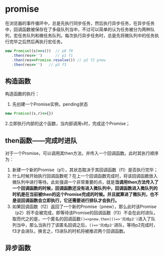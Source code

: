# promise
在浏览器的事件循环中，总是先执行同步任务，然后执行异步任务，在异步任务中，回调函数被保存在了多级队列当中，不过可以简单的认为任务被分为两种队列，宏任务队列和微任务队列。每次执行异步任务时，总是先将微队列中的任务执行完毕之后然后再执行宏任务。
```js 
new Promise((s)=>s())  // p0 f0
   .then(res=>'')      // p1 f1
   .then(res=>Promise.resolve()) // p2 f2 pnew
   .then(res=>'')   // p3 f3
```

## 构造函数
构造函数的执行：
1. 先创建一个Promise实例，pending状态
```js
new Promise((s,r)=>{})
```
2.立即执行内部的这个函数，当内部调用`s`时，完成这个Promise；

## then函数——完成时进队
对于一个Promise，可以调用其then方法，并传入一个回调函数。此时其执行顺序为：
1. 新建一个新的Promise（p1），其状态取决于其回调函数（f1）是否执行完毕；
2. 什么时候开始执行回调函数呢？在上一个回调函数完成时，将该回调函数放入微队列中进行等待。此处强调一个非常重要的点，就是**当调用then方法传入了一个回调函数的时候，回调函数还没有进入微队列中，回调函数进入微队列的时机是在当前被then的这个Promise完成的时候。并且就算进了微队列，也不是说回调函数会立即执行，它还需要进行排队才会执行。**
3. 如果回调函数（f2）返回了一个新的Promise（pnew），那么此时该Promise（p2）将不会被完成，即等待该Promise的回调函数（f3）不会在此时进队，取而代之的是，一个匿名的回调函数`()=>pnew.then(()=>'完成p2')`进入了队列当中，那么当执行了该匿名回调之后，`()=>'完成p2'`进队，等待p2完成时，f3才会进队，换言之，f3进队的时机将被推迟两个回调函数。


## 异步函数